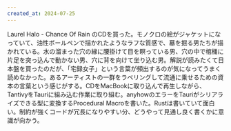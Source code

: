 ```yaml
---
created_at: 2024-07-25
---
```


Laurel Halo - Chance Of Rain のCDを買った。モノクロの絵がジャケットになっていて、油性ボールペンで描かれたようなラフな質感で、墓を掘る男たちが描かれている。水の溜まった穴の縁に腰掛けて目を瞑っている男、穴の中で棺桶に片足を突っ込んで動かない男、穴に背を向けて坐り込む男。解説が読みたくて日本盤を買ったのだが、「宅録女子」という言葉が頻出するのが気になってうまく読めなかった。あるアーティストの一群をラベリングして流通に乗せるための資本の言葉という感じがする。CDをMacBookに取り込んで再生しながら、TantivyをTauriに組み込む作業に取り組む。anyhowのエラーをTauriがシリアライズできる型に変換するProcedural Macroを書いた。Rustは書いていて面白い。制約が強くコードが冗長になりやすい分、どうやって見通し良く書くかに意識が向かう。
